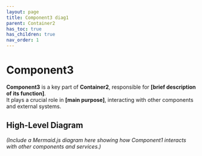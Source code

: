 ```yaml
---
layout: page
title: Component3 diag1
parent: Container2
has_toc: true
has_children: true
nav_order: 1
---
```


# Component3
**Component3** is a key part of **Container2**, responsible for **[brief description of its function]**.  
It plays a crucial role in **[main purpose]**, interacting with other components and external systems.

## **High-Level Diagram**
_(Include a Mermaid.js diagram here showing how Component1 interacts with other components and services.)_
